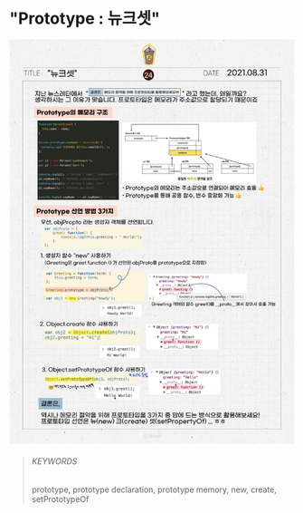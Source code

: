 # "Prototype : 뉴크셋"

![23](images/24.jpeg)

> ###### KEYWORDS
>
> prototype, prototype declaration, prototype memory, new, create, setPrototypeOf

